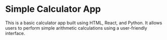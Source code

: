 # Simple Calculator App

This is a basic calculator app built using HTML, React, and Python. It allows users to perform simple arithmetic calculations using a user-friendly interface.

                    